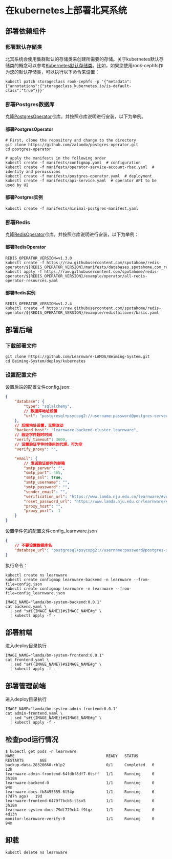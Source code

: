 # 在kubernetes上部署北冥系统

## 部署依赖组件
### 部署默认存储类
北冥系统会使用集群默认的存储类来创建所需要的存储。关于kubernetes默认存储类的概念可以参考[Kubernetes默认存储类](https://kubernetes.io/docs/tasks/administer-cluster/change-default-storage-class/)。比如，如果您使用rook-cephfs作为您的默认存储类，可以执行以下命令来设置：
```shell
kubectl patch storageclass rook-cephfs -p '{"metadata": {"annotations":{"storageclass.kubernetes.io/is-default-class":"true"}}}'
```

### 部署Postgres数据库
克隆[PostgresOperator](https://github.com/zalando/postgres-operator.git)仓库。并按照仓库说明进行安装，以下为举例。
#### 部署PostgresOperator
```shell
# First, clone the repository and change to the directory
git clone https://github.com/zalando/postgres-operator.git
cd postgres-operator

# apply the manifests in the following order
kubectl create -f manifests/configmap.yaml  # configuration
kubectl create -f manifests/operator-service-account-rbac.yaml  # identity and permissions
kubectl create -f manifests/postgres-operator.yaml  # deployment
kubectl create -f manifests/api-service.yaml  # operator API to be used by UI
```
#### 部署Postgres实例
```shell
kubectl create -f manifests/minimal-postgres-manifest.yaml
```

### 部署Redis
克隆[RedisOperator](https://github.com/spotahome/redis-operator.git)仓库，并按照仓库说明进行安装，以下为举例：
#### 部署RedisOperator
```shell
REDIS_OPERATOR_VERSION=v1.3.0
kubectl create -f https://raw.githubusercontent.com/spotahome/redis-operator/${REDIS_OPERATOR_VERSION}/manifests/databases.spotahome.com_redisfailovers.yaml
kubectl apply -f https://raw.githubusercontent.com/spotahome/redis-operator/${REDIS_OPERATOR_VERSION}/example/operator/all-redis-operator-resources.yaml
```
#### 部署Redis实例
```shell
REDIS_OPERATOR_VERSION=v1.2.4
kubectl create -f https://raw.githubusercontent.com/spotahome/redis-operator/${REDIS_OPERATOR_VERSION}/example/redisfailover/basic.yaml
```

## 部署后端
### 下载部署文件
```shell
git clone https://github.com/Learnware-LAMDA/Beiming-System.git
cd Beiming-System/deploy/kubernetes
```
### 设置配置文件
设置后端的配置文件config.json:
```json
{
    "database": {
        "type": "sqlalchemy",
        // 数据库地址设置
        "url": "postgresql+psycopg2://username:password@postgres-server.default/learnware_backend"
    },
    // 后端地址设置，无需改动
    "backend_host": "learnware-backend-cluster.learnware",
    // 验证学件超时时间
    "verify_timeout": 3600,
    // 设置验证学件时使用的代理，可为空
    "verify_proxy": "",

    "email": {
        // 发送验证邮件的邮箱
        "smtp_server": "",
        "smtp_port": 465,
        "smtp_ssl": true,
        "smtp_username": "",
        "smtp_password": "",
        "sender_email": "",
        "verification_url": "https://www.lamda.nju.edu.cn/learnware/#verify_email",
        "reset_password_url": "https://www.lamda.nju.edu.cn/learnware/#reset_password",
        "proxy_host": "",
        "proxy_port": -1
    }
}
```
设置学件包的配置文件config_learnware.json
```json
{
    // 不要设置数据库名
    "database_url": "postgresql+psycopg2://username:password@postgres-server.default"
}
```
执行命令：
```shell
kubectl create ns learnware
kubectl create configmap learnware-backend -n learnware --from-file=config.json
kubectl create configmap learnware -n learnware --from-file=config_learnware.json

IMAGE_NAME="lamda/bm-system-backend:0.0.1"
cat backend.yaml \
  | sed "s#{{IMAGE_NAME}}#$IMAGE_NAME#g" \
  | kubectl apply -f -
```

## 部署前端
进入deploy目录执行
```shell
IMAGE_NAME="lamda/bm-system-frontend:0.0.1"
cat frontend.yaml \
  | sed "s#{{IMAGE_NAME}}#$IMAGE_NAME#g" \
  | kubectl apply -f -
```

## 部署管理前端
进入deploy目录执行
```shell
IMAGE_NAME="lamda/bm-system-admin-frontend:0.0.1"
cat admin-frontend.yaml \
  | sed "s#{{IMAGE_NAME}}#$IMAGE_NAME#g" \
  | kubectl apply -f -
```

## 检查pod运行情况
```shell
$ kubectl get pods -n learnware
NAME                                        READY   STATUS      RESTARTS       AGE
backup-data-28320660-rblp2                  0/1     Completed   0              12h
learnware-admin-frontend-64fdbf8df7-6tsff   1/1     Running     0              3h18m
learnware-backend-0                         1/1     Running     0              94m
learnware-docs-fb8495555-6l54p              1/1     Running     6 (7d7h ago)   19d
learnware-frontend-6479f7bcb5-t5sx5         1/1     Running     0              3h18m
learnware-system-docs-79df779cb4-f9tgz      1/1     Running     0              4d13h
monitor-learnware-verify-0                  1/1     Running     0              94m
```

## 卸载
```shell
kubectl delete ns learnware
```